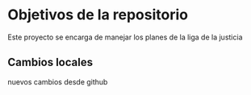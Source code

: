 # Objetivos de la repositorio

Este proyecto se encarga de manejar los planes de la liga de la justicia


## Cambios locales 

nuevos cambios desde github
